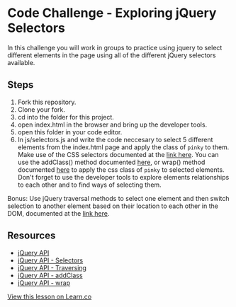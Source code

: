 

# Code Challenge - Exploring jQuery Selectors

In this challenge you will work in groups to practice using jquery to select different elements in the page using all of the different jQuery selectors available. 

## Steps

1. Fork this repository.
2. Clone your fork.
3. cd into the folder for this project.
4. open index.html in the browser and bring up the developer tools.
5. open this folder in your code editor.
6. In js/selectors.js and write the code neccesary to select 5 different elements from the index.html page and apply the class of `pinky` to them. Make use of the CSS selectors documented at the [link here](http://api.jquery.com/category/selectors/). You can use the addClass() method documented [here](http://api.jquery.com/addClass/), or wrap() method documented [here](http://api.jquery.com/wrap/) to apply the css class of `pinky` to selected elements. Don't forget to use the developer tools to explore elements relationships to each other and to find ways of selecting them.

Bonus: Use jQuery traversal methods to select one element and then switch selection to another element based on their location to each other in the DOM, documented at the [link here](http://api.jquery.com/category/traversing/).

## Resources

 * [jQuery API](http://api.jquery.com)
 * [jQuery API - Selectors](http://api.jquery.com/category/selectors/)
 * [jQuery API - Traversing](http://api.jquery.com/category/traversing/)
 * [jQuery API - addClass](http://api.jquery.com/addClass/)
 * [jQuery API - wrap](http://api.jquery.com/wrap/)

<a href='https://learn.co/lessons/fe-jquery-exploring-selectors' data-visibility='hidden'>View this lesson on Learn.co</a>
